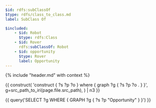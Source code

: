 ```yaml
---
$id: rdfs:subClassOf
$type: rdfs/class_to_class.md
label: SubClass Of

$included:
    - $id: Robot
      $type: rdfs:Class
    - $id: Rover
      rdfs:subClassOf: Robot
    - $id: opportunity
      $type: Rover
      label: Opportunity
---
```


{% include "header.md" with context %}

{{ construct(
    'construct { ?s ?p ?o } where { graph ?g { ?s ?p ?o . } }',
    g=src_path_to_iri(page.file.src_path),
) | n3 }}

{{ query('SELECT ?g WHERE { GRAPH ?g { ?s ?p "Opportunity" } }') }}
